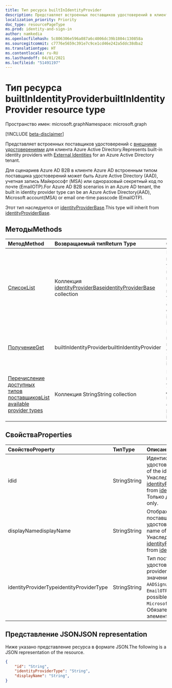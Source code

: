 ```yaml
---
title: Тип ресурса builtInIdentityProvider
description: Представляет встроенных поставщиков удостоверений в клиенте Azure Active Directory.
localization_priority: Priority
doc_type: resourcePageType
ms.prod: identity-and-sign-in
author: namkedia
ms.openlocfilehash: 5c806306e596a087a6c4006dc39b1804c130858a
ms.sourcegitcommit: c7776e5659c391e7c9ce1cd46e242a5ddc38dba2
ms.translationtype: HT
ms.contentlocale: ru-RU
ms.lasthandoff: 04/01/2021
ms.locfileid: "51491197"
---
```

# <a name="builtinidentityprovider-resource-type"></a><span data-ttu-id="70032-103">Тип ресурса builtInIdentityProvider</span><span class="sxs-lookup"><span data-stu-id="70032-103">builtInIdentityProvider resource type</span></span>
<span data-ttu-id="70032-104">Пространство имен: microsoft.graph</span><span class="sxs-lookup"><span data-stu-id="70032-104">Namespace: microsoft.graph</span></span>

[!INCLUDE [beta-disclaimer](../../includes/beta-disclaimer.md)]

<span data-ttu-id="70032-105">Представляет встроенных поставщиков удостоверений с [внешними удостоверениями](/azure/active-directory/external-identities/) для клиента Azure Active Directory.</span><span class="sxs-lookup"><span data-stu-id="70032-105">Represents built-in identity providers with [External Identities](/azure/active-directory/external-identities/) for an Azure Active Directory tenant.</span></span>

<span data-ttu-id="70032-106">Для сценариев Azure AD B2B в клиенте Azure AD встроенным типом поставщика удостоверений может быть Azure Active Directory (AAD), учетная запись Майкрософт (MSA) или одноразовый секретный код по почте (EmailOTP).</span><span class="sxs-lookup"><span data-stu-id="70032-106">For Azure AD B2B scenarios in an Azure AD tenant, the built in identity provider type can be an Azure Active Directory(AAD), Microsoft account(MSA) or email one-time passcode (EmailOTP).</span></span>

<span data-ttu-id="70032-107">Этот тип наследуется от [identityProviderBase](../resources/identityproviderbase.md).</span><span class="sxs-lookup"><span data-stu-id="70032-107">This type will inherit from [identityProviderBase](../resources/identityproviderbase.md).</span></span>

## <a name="methods"></a><span data-ttu-id="70032-108">Методы</span><span class="sxs-lookup"><span data-stu-id="70032-108">Methods</span></span>

| <span data-ttu-id="70032-109">Метод</span><span class="sxs-lookup"><span data-stu-id="70032-109">Method</span></span>       | <span data-ttu-id="70032-110">Возвращаемый тип</span><span class="sxs-lookup"><span data-stu-id="70032-110">Return Type</span></span>  |<span data-ttu-id="70032-111">Описание</span><span class="sxs-lookup"><span data-stu-id="70032-111">Description</span></span>|
|:---------------|:--------|:----------|
|[<span data-ttu-id="70032-112">Список</span><span class="sxs-lookup"><span data-stu-id="70032-112">List</span></span>](../api/identityproviderbase-list.md)|<span data-ttu-id="70032-113">Коллекция [identityProviderBase](../resources/identityproviderbase.md)</span><span class="sxs-lookup"><span data-stu-id="70032-113">[identityProviderBase](../resources/identityproviderbase.md) collection</span></span>|<span data-ttu-id="70032-114">Получение всех поставщиков удостоверений, настроенных в клиенте, включая встроенных поставщиков удостоверений.</span><span class="sxs-lookup"><span data-stu-id="70032-114">Retrieve all identity providers configured in a tenant including the built-in identity providers.</span></span>|
|[<span data-ttu-id="70032-115">Получение</span><span class="sxs-lookup"><span data-stu-id="70032-115">Get</span></span>](../api/identityproviderbase-get.md) |<span data-ttu-id="70032-116">builtInIdentityProvider</span><span class="sxs-lookup"><span data-stu-id="70032-116">builtInIdentityProvider</span></span>|<span data-ttu-id="70032-117">Получение свойств встроенного поставщика удостоверений.</span><span class="sxs-lookup"><span data-stu-id="70032-117">Retrieve properties of an built-in identity provider.</span></span>|
|[<span data-ttu-id="70032-118">Перечисление доступных типов поставщиков</span><span class="sxs-lookup"><span data-stu-id="70032-118">List available provider types</span></span>](../api/identityproviderbase-list-availableprovidertypes.md)|<span data-ttu-id="70032-119">Коллекция String</span><span class="sxs-lookup"><span data-stu-id="70032-119">String collection</span></span>|<span data-ttu-id="70032-120">Получение всех типов поставщиков удостоверений, доступных в клиенте.</span><span class="sxs-lookup"><span data-stu-id="70032-120">Retrieve all available identity provider types available in the tenant.</span></span>|

## <a name="properties"></a><span data-ttu-id="70032-121">Свойства</span><span class="sxs-lookup"><span data-stu-id="70032-121">Properties</span></span>

|<span data-ttu-id="70032-122">Свойство</span><span class="sxs-lookup"><span data-stu-id="70032-122">Property</span></span>|<span data-ttu-id="70032-123">Тип</span><span class="sxs-lookup"><span data-stu-id="70032-123">Type</span></span>|<span data-ttu-id="70032-124">Описание</span><span class="sxs-lookup"><span data-stu-id="70032-124">Description</span></span>|
|:---------------|:--------|:----------|
|<span data-ttu-id="70032-125">id</span><span class="sxs-lookup"><span data-stu-id="70032-125">id</span></span>|<span data-ttu-id="70032-126">String</span><span class="sxs-lookup"><span data-stu-id="70032-126">String</span></span>|<span data-ttu-id="70032-127">Идентификатор поставщика удостоверений.</span><span class="sxs-lookup"><span data-stu-id="70032-127">The identifier of the identity provider.</span></span> <span data-ttu-id="70032-128">Унаследовано от [identityProviderBase](../resources/identityproviderbase.md).</span><span class="sxs-lookup"><span data-stu-id="70032-128">Inherited from [identityProviderBase](../resources/identityproviderbase.md).</span></span> <span data-ttu-id="70032-129">Только для чтения.</span><span class="sxs-lookup"><span data-stu-id="70032-129">Read-only.</span></span>|
|<span data-ttu-id="70032-130">displayName</span><span class="sxs-lookup"><span data-stu-id="70032-130">displayName</span></span>|<span data-ttu-id="70032-131">String</span><span class="sxs-lookup"><span data-stu-id="70032-131">String</span></span>|<span data-ttu-id="70032-132">Отображаемое имя поставщика удостоверений.</span><span class="sxs-lookup"><span data-stu-id="70032-132">The display name of the identity provider.</span></span> <span data-ttu-id="70032-133">Унаследовано от [identityProviderBase](../resources/identityproviderbase.md).</span><span class="sxs-lookup"><span data-stu-id="70032-133">Inherited from [identityProviderBase](../resources/identityproviderbase.md).</span></span>|
|<span data-ttu-id="70032-134">identityProviderType</span><span class="sxs-lookup"><span data-stu-id="70032-134">identityProviderType</span></span>|<span data-ttu-id="70032-135">String</span><span class="sxs-lookup"><span data-stu-id="70032-135">String</span></span>|<span data-ttu-id="70032-136">Тип поставщика удостоверений</span><span class="sxs-lookup"><span data-stu-id="70032-136">The identity provider type.</span></span> <span data-ttu-id="70032-137">Возможные значения для сценария B2B: `AADSignup`, `MicrosoftAccount`, `EmailOTP`.</span><span class="sxs-lookup"><span data-stu-id="70032-137">For a B2B scenario, possible values: `AADSignup`, `MicrosoftAccount`, `EmailOTP`.</span></span> <span data-ttu-id="70032-138">Обязательный элемент.</span><span class="sxs-lookup"><span data-stu-id="70032-138">Required.</span></span>|

## <a name="json-representation"></a><span data-ttu-id="70032-139">Представление JSON</span><span class="sxs-lookup"><span data-stu-id="70032-139">JSON representation</span></span>

<span data-ttu-id="70032-140">Ниже указано представление ресурса в формате JSON.</span><span class="sxs-lookup"><span data-stu-id="70032-140">The following is a JSON representation of the resource.</span></span>

<!-- {
  "blockType": "resource",
  "@odata.type": "microsoft.graph.builtInIdentityProvider"
} -->

```json
{
    "id": "String",
    "identityProviderType": "String",
    "displayName": "String",
}
```

<!-- uuid: 8fcb5dbc-d5aa-4681-8e31-b001d5168d79
2021-03-30 14:57:30 UTC -->
<!--
{
  "type": "#page.annotation",
 "description": "builtinIdentityProvider",
  "keywords": "",
  "section": "documentation",
  "tocPath": "",
  "suppressions": []
}
-->
